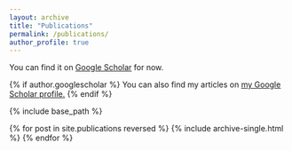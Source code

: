 ```yaml
---
layout: archive
title: "Publications"
permalink: /publications/
author_profile: true
---
```


You can find it on [Google Scholar](https://scholar.google.com.pk/citations?user=_jXQiwMAAAAJ&hl=en) for now.

{% if author.googlescholar %}
  You can also find my articles on <u><a href="{{author.googlescholar}}">my Google Scholar profile</a>.</u>
{% endif %}

{% include base_path %}

{% for post in site.publications reversed %}
  {% include archive-single.html %}
{% endfor %}
